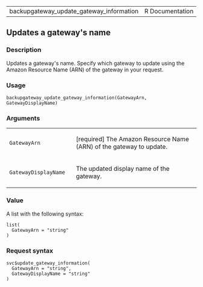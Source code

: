 <table style="width: 100%;">
<tbody>
<tr class="odd">
<td>backupgateway_update_gateway_information</td>
<td style="text-align: right;">R Documentation</td>
</tr>
</tbody>
</table>

## Updates a gateway's name

### Description

Updates a gateway's name. Specify which gateway to update using the
Amazon Resource Name (ARN) of the gateway in your request.

### Usage

    backupgateway_update_gateway_information(GatewayArn, GatewayDisplayName)

### Arguments

<table>
<colgroup>
<col style="width: 35%" />
<col style="width: 65%" />
</colgroup>
<tbody>
<tr class="odd">
<td><code
id="backupgateway_update_gateway_information_:_GatewayArn">GatewayArn</code></td>
<td><p>[required] The Amazon Resource Name (ARN) of the gateway to
update.</p></td>
</tr>
<tr class="even">
<td><code
id="backupgateway_update_gateway_information_:_GatewayDisplayName">GatewayDisplayName</code></td>
<td><p>The updated display name of the gateway.</p></td>
</tr>
</tbody>
</table>

### Value

A list with the following syntax:

    list(
      GatewayArn = "string"
    )

### Request syntax

    svc$update_gateway_information(
      GatewayArn = "string",
      GatewayDisplayName = "string"
    )
